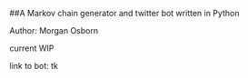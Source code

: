 ##A Markov chain generator and twitter bot written in Python

Author: Morgan Osborn

current WIP

link to bot: tk
